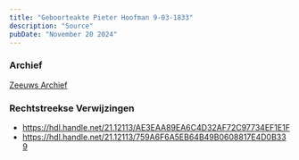 ```yaml
---
title: "Geboorteakte Pieter Hoofman 9-03-1833"
description: "Source"
pubDate: "November 20 2024"
---
```


### Archief
[Zeeuws Archief](https://www.zeeuwsarchief.nl/)

### Rechtstreekse Verwijzingen
- https://hdl.handle.net/21.12113/AE3EAA89EA6C4D32AF72C97734EF1E1F
- https://hdl.handle.net/21.12113/759A6F6A5EB64B49B0608817E4D0B339